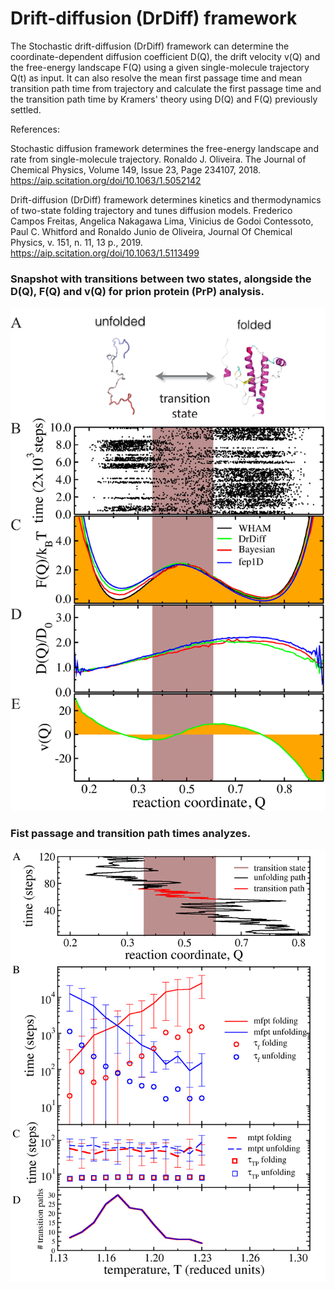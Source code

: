 # Drift-diffusion (DrDiff) framework
The Stochastic drift-diffusion (DrDiff) framework can determine the coordinate-dependent diffusion coefficient D(Q), the drift velocity v(Q) and the free-energy landscape F(Q) using a given single-molecule trajectory Q(t) as input. It can also resolve the mean first passage time and mean transition path time from trajectory and calculate the first passage time and the transition path time by Kramers' theory using D(Q) and F(Q) previously settled.

References:

Stochastic diffusion framework determines the free-energy landscape and rate from single-molecule trajectory. Ronaldo J. Oliveira. The Journal of Chemical Physics, Volume 149, Issue 23, Page 234107, 2018. 
https://aip.scitation.org/doi/10.1063/1.5052142

Drift-diffusion (DrDiff) framework determines kinetics and thermodynamics of two-state folding trajectory and tunes diffusion models. Frederico Campos Freitas, Angelica Nakagawa Lima, Vinicius de Godoi Contessoto, Paul C. Whitford and Ronaldo Junio de Oliveira, Journal Of Chemical Physics, v. 151, n. 11, 13 p., 2019.
https://aip.scitation.org/doi/10.1063/1.5113499

### Snapshot with transitions between two states, alongside the D(Q), F(Q) and v(Q) for prion protein (PrP) analysis.
![Snapshot with transitions between two states, alongside the D(Q), F(Q) and v(Q) for prion protein (PrP) analysis.](https://github.com/ronaldolab/DrDiff/blob/master/figures/Prion_Traj_F_D_D02_v4.png)

### Fist passage and transition path times analyzes.
![Fist passage and transition path times analyzes.](https://github.com/ronaldolab/DrDiff/blob/master/figures/Prion_tau_f_tp2_v7.png)
